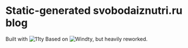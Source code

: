 # Static-generated svobodaiznutri.ru blog

Built with ![11ty](https://11ty.dev/)
Based on ![Windty](https://github.com/distantcam/windty), but heavily reworked.

